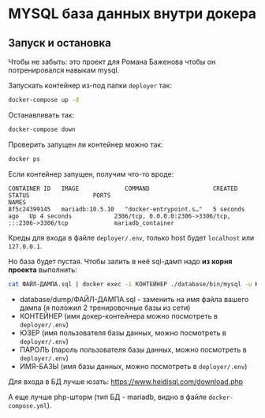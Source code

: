 # MYSQL база данных внутри докера

## Запуск и остановка

Чтобы не забыть: это проект для Романа Баженова чтобы он потренировался навыкам mysql.

Запускать контейнер из-под папки `deployer` так:
```bash
docker-compose up -d
```

Останавливать так:
```bash
docker-compose down
```

Проверить запущен ли контейнер можно так:
```bash
docker ps
```
Если контейнер запущен, получим что-то вроде:
```
CONTAINER ID   IMAGE             COMMAND                  CREATED         STATUS                  PORTS                                                           NAMES
8f5c24399145   mariadb:10.5.10   "docker-entrypoint.s…"   5 seconds ago   Up 4 seconds            2306/tcp, 0.0.0.0:2306->3306/tcp, :::2306->3306/tcp             mariadb_container
```
Креды для входа в файле `deployer/.env`, только host будет `localhost` или `127.0.0.1`.

Но база будет пустая. Чтобы залить в неё sql-дамп надо **из корня проекта** выполнить:

```bash
cat ФАЙЛ-ДАМПА.sql | docker exec -i КОНТЕЙНЕР ./database/bin/mysql -u ЮЗЕР --password=ПАРОЛЬ ИМЯ-БАЗЫ
```
- database/dump/ФАЙЛ-ДАМПА.sql - заменить на имя файла вашего дампа (я положил 2 тренировочные базы из сети)
- КОНТЕЙНЕР (имя докер-контейнера можно посмотреть в `deployer/.env`)
- ЮЗЕР (имя пользователя базы данных, можно посмотреть в `deployer/.env`)
- ПАРОЛЬ (пароль пользователя базы данных, можно посмотреть в `deployer/.env`)
- ИМЯ-БАЗЫ (имя базы данных, можно посмотреть в `deployer/.env`)

Для входа в БД лучше юзать: https://www.heidisql.com/download.php

А еще лучше php-шторм (тип БД - mariadb, видно в файле `docker-compose.yml`).
